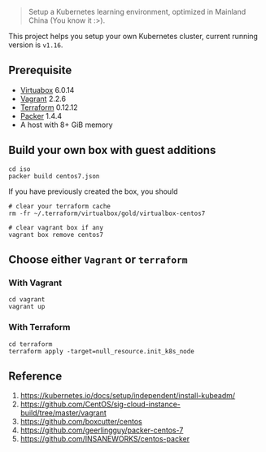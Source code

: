 > Setup a Kubernetes learning environment, optimized in Mainland China (You know it :>).

This project helps you setup your own Kubernetes cluster, current running version is `v1.16`.


## Prerequisite
* [Virtuabox](https://www.virtualbox.org) 6.0.14
* [Vagrant](https://www.vagrantup.com/downloads.html) 2.2.6
* [Terraform](https://www.terraform.io) 0.12.12
* [Packer](https://packer.io) 1.4.4
* A host with 8+ GiB memory

## Build your own box with guest additions
```
cd iso
packer build centos7.json
```

If you have previously created the box, you should
```
# clear your terraform cache
rm -fr ~/.terraform/virtualbox/gold/virtualbox-centos7

# clear vagrant box if any
vagrant box remove centos7
```

## Choose either `Vagrant` or `terraform`

### With Vagrant
```
cd vagrant
vagrant up
```

### With Terraform
```
cd terraform
terraform apply -target=null_resource.init_k8s_node
```

## Reference
1. https://kubernetes.io/docs/setup/independent/install-kubeadm/
1. https://github.com/CentOS/sig-cloud-instance-build/tree/master/vagrant
1. https://github.com/boxcutter/centos
1. https://github.com/geerlingguy/packer-centos-7
1. https://github.com/INSANEWORKS/centos-packer
